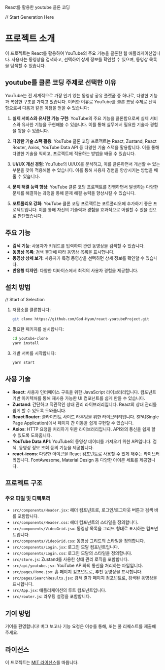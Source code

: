 React를 활용한 youtube 클론 코딩

 // Start Generation Here
# 프로젝트 소개

이 프로젝트는 React를 활용하여 YouTube의 주요 기능을 클론한 웹 애플리케이션입니다.
사용자는 동영상을 검색하고, 선택하여 상세 정보를 확인할 수 있으며, 동영상 목록을 탐색할 수 있습니다.

## youtube를 클론 코딩 주제로 선택한 이유

YouTube는 전 세계적으로 가장 인기 있는 동영상 공유 플랫폼 중 하나로, 다양한 기능과 복잡한 구조를 가지고 있습니다.
이러한 이유로 YouTube를 클론 코딩 주제로 선택함으로써 다음과 같은 이점을 얻을 수 있습니다:

1. **실제 서비스와 유사한 기능 구현**: YouTube의 주요 기능을 클론함으로써 실제 서비스와 유사한 기능을 구현해볼 수 있습니다.
이를 통해 실무에서 필요한 기술과 경험을 쌓을 수 있습니다.

2. **다양한 기술 스택 활용**: YouTube 클론 코딩 프로젝트는 React, Zustand, React Router, Axios, YouTube Data API 등 다양한 기술 스택을 활용합니다.
이를 통해 다양한 기술을 익히고, 프로젝트에 적용하는 방법을 배울 수 있습니다.

3. **UI/UX 개선 경험**: YouTube의 UI/UX를 분석하고, 이를 클론하면서 개선할 수 있는 부분을 찾아 적용해볼 수 있습니다.
이를 통해 사용자 경험을 향상시키는 방법을 배울 수 있습니다.

4. **문제 해결 능력 향상**: YouTube 클론 코딩 프로젝트를 진행하면서 발생하는 다양한 문제를 해결하는 과정을 통해 문제 해결 능력을 향상시킬 수 있습니다.

5. **포트폴리오 강화**: YouTube 클론 코딩 프로젝트는 포트폴리오에 추가하기 좋은 프로젝트입니다.
이를 통해 자신의 기술력과 경험을 효과적으로 어필할 수 있을 것으로 판단했습니다.


## 주요 기능

- **검색 기능**: 사용자가 키워드를 입력하여 관련 동영상을 검색할 수 있습니다.
- **동영상 목록**: 검색 결과에 따라 동영상 목록을 표시합니다.
- **동영상 상세 보기**: 사용자가 특정 동영상을 선택하면 상세 정보를 확인할 수 있습니다.
- **반응형 디자인**: 다양한 디바이스에서 최적의 사용자 경험을 제공합니다.

## 설치 방법

 // Start of Selection
1. 저장소를 클론합니다:

   ```bash
   git clone https://github.com/God-Hyun/react-youtubeProject.git
   ```

2. 필요한 패키지를 설치합니다:

   ```bash
   cd youtube-clone
   yarn install
   ```

3. 개발 서버를 시작합니다:

   ```bash
   yarn start
   ```

## 사용 기술

- **React**: 사용자 인터페이스 구축을 위한 JavaScript 라이브러리입니다. 컴포넌트 기반 아키텍처를 통해 재사용 가능한 UI 컴포넌트를 쉽게 만들 수 있습니다.
- **Zustand**: 간단하고 직관적인 상태 관리 라이브러리입니다. React의 상태 관리를 쉽게 할 수 있도록 도와줍니다.
- **React Router**: 클라이언트 사이드 라우팅을 위한 라이브러리입니다. SPA(Single Page Application)에서 페이지 간 이동을 쉽게 구현할 수 있습니다.
- **Axios**: HTTP 요청을 처리하기 위한 라이브러리입니다. API와의 통신을 쉽게 할 수 있도록 도와줍니다.
- **YouTube Data API**: YouTube의 동영상 데이터를 가져오기 위한 API입니다. 검색, 동영상 정보 조회 등의 기능을 제공합니다.
- **react-icons**: 다양한 아이콘을 React 컴포넌트로 사용할 수 있게 해주는 라이브러리입니다. FontAwesome, Material Design 등 다양한 아이콘 세트를 제공합니다.

## 프로젝트 구조

### 주요 파일 및 디렉토리

- `src/components/Header.jsx`: 헤더 컴포넌트로, 로그인/로그아웃 버튼과 검색 바를 포함합니다.
- `src/components/Header.css`: 헤더 컴포넌트의 스타일을 정의합니다.
- `src/components/VideoGrid.jsx`: 동영상 목록을 그리드 형태로 표시하는 컴포넌트입니다.
- `src/components/VideoGrid.css`: 동영상 그리드의 스타일을 정의합니다.
- `src/components/Login.jsx`: 로그인 모달 컴포넌트입니다.
- `src/components/Login.css`: 로그인 모달의 스타일을 정의합니다.
- `src/store.js`: Zustand를 사용한 상태 관리 로직을 포함합니다.
- `src/api/youtube.jsx`: YouTube API와의 통신을 처리하는 파일입니다.
- `src/pages/Home.jsx`: 홈 페이지 컴포넌트로, 추천 동영상을 표시합니다.
- `src/pages/SearchResults.jsx`: 검색 결과 페이지 컴포넌트로, 검색된 동영상을 표시합니다.
- `src/App.jsx`: 애플리케이션의 루트 컴포넌트입니다.
- `src/router.js`: 라우팅 설정을 포함합니다.

## 기여 방법

기여를 환영합니다! 버그 보고나 기능 요청은 이슈를 통해, 또는 풀 리퀘스트를 제출해 주세요.

## 라이선스

이 프로젝트는 [MIT 라이선스](LICENSE)를 따릅니다.